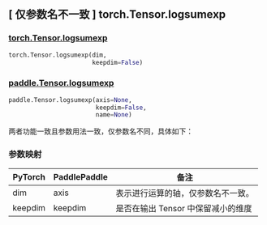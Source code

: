 ## [ 仅参数名不⼀致 ] torch.Tensor.logsumexp


### [torch.Tensor.logsumexp](https://pytorch.org/docs/stable/generated/torch.Tensor.logsumexp.html)

```python
torch.Tensor.logsumexp(dim,
                       keepdim=False)
```

### [paddle.Tensor.logsumexp](https://www.paddlepaddle.org.cn/documentation/docs/api/paddle/Tensor_cn.html#logsumexp-axis-none-keepdim-false-name-none)

```python
paddle.Tensor.logsumexp(axis=None,
                        keepdim=False,
                        name=None)
```

两者功能一致且参数用法一致，仅参数名不同，具体如下：

### 参数映射

| PyTorch | PaddlePaddle | 备注                                                     |
| ------- | ------------ | -------------------------------------------------------- |
| dim   | axis           | 表示进行运算的轴，仅参数名不一致。                       |
| keepdim     | keepdim         | 是否在输出 Tensor 中保留减小的维度                       |
